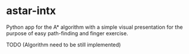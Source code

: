 # astar-intx

Python app for the A* algorithm with a simple visual presentation for the purpose of easy path-finding and finger exercise.

TODO (Algorithm need to be still implemented)
